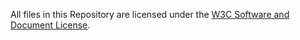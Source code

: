 All files in this Repository are licensed under the
[W3C Software and Document License](https://www.w3.org/Consortium/Legal/copyright-software).